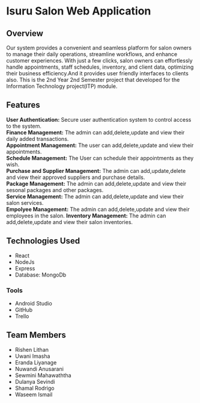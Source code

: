 # Isuru Salon Web Application

## Overview
Our system provides a convenient and seamless platform for salon owners to manage their daily operations, 
streamline workflows, and enhance customer experiences. With just a few clicks, 
salon owners can effortlessly handle appointments, staff schedules, inventory, and client data, 
optimizing their business efficiency.And it provides user friendly interfaces to clients also.
This is the 2nd Year 2nd Semester project that developed for the Information Technology project(ITP) module.

## Features
<b>User Authentication:</b> Secure user authentication system to control access to the system.<br>
<b>Finance Management:</b> The admin can add,delete,update and view their daily added transactions.<br>
<b>Appointment Management:</b> The user can add,delete,update and view their appointments.<br>
<b>Schedule Management:</b> The User can schedule their appointments as they wish.<br>
<b>Purchase and Supplier Management:</b> The admin can add,update,delete and view their approved suppliers and purchase details.<br>
<b>Package Management:</b> The admin can add,delete,update and view their sesonal packages and other packages.<br>
<b>Service Management:</b> The admin can add,delete,update and view their salon services.<br>
<b>Empolyee Management:</b> The admin can add,delete,update and view their employees in the salon.
<b>Inventory Management:</b> The admin can add,delete,update and view their salon inventories.


## Technologies Used
- React
- NodeJs
- Express
- Database: MongoDb

### Tools
- Android Studio
- GitHub
- Trello

## Team Members
- Rishen Lithan<br>
- Uwani Imasha<br>
- Eranda Liyanage<br>
- Nuwandi Anusarani<br>
- Sewmini Mahawaththa<br>
- Dulanya Sevindi<br>
- Shamal Rodrigo<br>
- Waseem Ismail<br>
